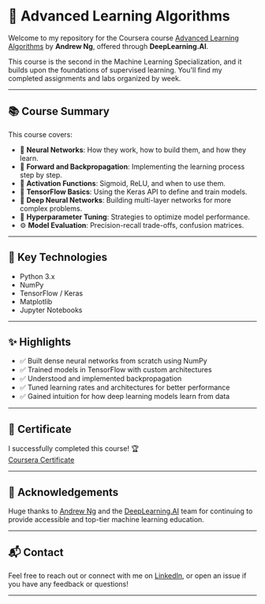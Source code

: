 # 🧠 Advanced Learning Algorithms

Welcome to my repository for the Coursera course [Advanced Learning Algorithms](https://www.coursera.org/learn/advanced-learning-algorithms) by **Andrew Ng**, offered through **DeepLearning.AI**.

This course is the second in the Machine Learning Specialization, and it builds upon the foundations of supervised learning. You'll find my completed assignments and labs organized by week.

---

## 📚 Course Summary

This course covers:

- 🧱 **Neural Networks**: How they work, how to build them, and how they learn.
- 🔁 **Forward and Backpropagation**: Implementing the learning process step by step.
- 🎯 **Activation Functions**: Sigmoid, ReLU, and when to use them.
- 🧪 **TensorFlow Basics**: Using the Keras API to define and train models.
- 🧠 **Deep Neural Networks**: Building multi-layer networks for more complex problems.
- 🧰 **Hyperparameter Tuning**: Strategies to optimize model performance.
- ⚙️ **Model Evaluation**: Precision-recall trade-offs, confusion matrices.

---

## 🚀 Key Technologies

- Python 3.x  
- NumPy  
- TensorFlow / Keras  
- Matplotlib  
- Jupyter Notebooks

---

## ✨ Highlights

- ✅ Built dense neural networks from scratch using NumPy  
- ✅ Trained models in TensorFlow with custom architectures  
- ✅ Understood and implemented backpropagation  
- ✅ Tuned learning rates and architectures for better performance  
- ✅ Gained intuition for how deep learning models learn from data  

---

## 📖 Certificate

I successfully completed this course! 🏆  
[Coursera Certificate](https://www.coursera.org/account/accomplishments/verify/P25FHK0BB68O)  

---

## 🤝 Acknowledgements

Huge thanks to [Andrew Ng](https://www.andrewng.org/) and the [DeepLearning.AI](https://www.deeplearning.ai/) team for continuing to provide accessible and top-tier machine learning education.

---

## 📬 Contact

Feel free to reach out or connect with me on [LinkedIn](https://www.linkedin.com/in/albertgotri/), or open an issue if you have any feedback or questions!

---

